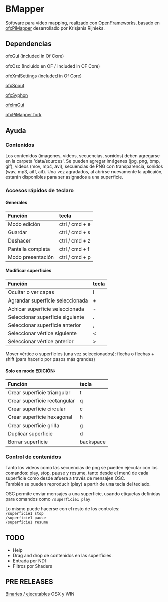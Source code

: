 # BMapper
Software para video mapping, realizado con [OpenFrameworks](https://openframeworks.cc/), basado en [ofxPiMapper](https://ofxpimapper.com/) desarrollado por Krisjanis Rijnieks. 


## Dependencias

ofxGui (included in Of Core)

ofxOsc (Incluido en OF / included in OF Core)

ofxXmlSettings (included in Of Core)

[ofxSpout](https://github.com/elliotwoods/ofxSpout)

[ofxSyphon](https://github.com/astellato/ofxSyphon)

[ofxImGui](https://github.com/jvcleave/ofxImGui)

[ofxPiMapper fork](https://github.com/matiasrc/ofxPiMapper/tree/main) 


## Ayuda
                        
### Contenidos
Los contenidos (imagenes, videos, secuencias, sonidos) deben agregarse en la carpeta 'data/sources'. Se pueden agregar imágenes (jpg, png, bmp, gif), videos (mov, mp4, avi), secuencias de PNG con transparencia, sonidos (wav, mp3, aiff, aif). Una vez agradados, al abrirse nuevamente la aplicaión, estarán disponibles para ser asignados a una superficie. 

### Accesos rápidos de teclaro
#### Generales
Función | tecla
:--- | :---
Modo edición | ctrl / cmd + e  
Guardar | ctrl / cmd + s  
Deshacer | ctrl / cmd + z  
Pantalla completa | ctrl / cmd + f  
Modo presentación | ctrl / cmd + p  

#### Modificar superficies
Función | tecla
:--- | :---
Ocultar o ver capas | l  
Agrandar superficie seleccionada | +  
Achicar superficie seleccionada  | -                            
Seleccionar superficie siguiente |  .  
Seleccionar superficie anterior |  ,  
Seleccionar vértice siguiente |  <  
Seleccionar vértice anterior |  >  

Mover vértice o superficies (una vez seleccionados): flecha o flechas + shift (para hacerlo por pasos más grandes)

#### Solo en modo EDICIÓN:
Función | tecla
:--- | :---
Crear superficie triangular | t  
Crear superficie rectangular | q  
Crear superficie circular | c  
Crear superficie hexagonal | h  
Crear superficie grilla | g  
Duplicar superficie | d  
Borrar superficie | backspace  
                        
### Control de contenidos
Tanto los videos como las secuencias de png se pueden ejecutar con los comandos: play, stop, pause y resume, tanto desde el menú de cada superficie como desde afuera a través de mensajes OSC.  
También se pueden reproducir (play) a partir de una tecla del teclado.  
                        
OSC permite enviar mensajes a una superficie, usando etiquetas definidas para comandos como `/superficie1 play`   

Lo mismo puede hacerse con el resto de los controles:  
                        `/superficie1 stop`  
                        `/superficie1 pause`     
                        `/superficie1 resume`      

## TODO

- Help
- Drag and drop de contenidos en las superficies
- Entrada por NDI
- Filtros por Shaders

## PRE RELEASES
[Binaries / ejecutables](https://github.com/matiasrc/BMapper/releases/tag/v.0.1) OSX y WIN
